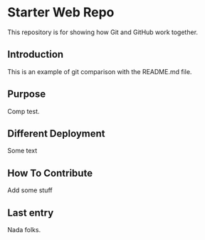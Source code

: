 # Starter Web Repo

This repository is for showing how Git and GitHub work together.

## Introduction

This is an example of git comparison with the README.md file.

## Purpose

Comp test.

## Different Deployment

Some text

## How To Contribute

Add some stuff

## Last entry

Nada folks.
